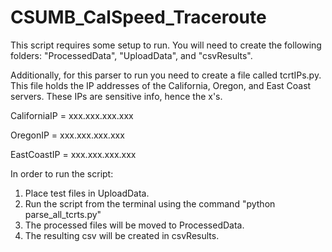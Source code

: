 # CSUMB_CalSpeed_Traceroute

This script requires some setup to run. You will need to create the following folders: "ProcessedData", "UploadData", and "csvResults".

Additionally, for this parser to run you need to create a file called tcrtIPs.py.
This file holds the IP addresses of the California, Oregon, and East Coast servers.
These IPs are sensitive info, hence the x's.

CaliforniaIP = xxx.xxx.xxx.xxx

OregonIP = xxx.xxx.xxx.xxx

EastCoastIP = xxx.xxx.xxx.xxx

In order to run the script:
  1. Place test files in UploadData.
  2. Run the script from the terminal using the command "python parse_all_tcrts.py"
  3. The processed files will be moved to ProcessedData.
  4. The resulting csv will be created in csvResults.
